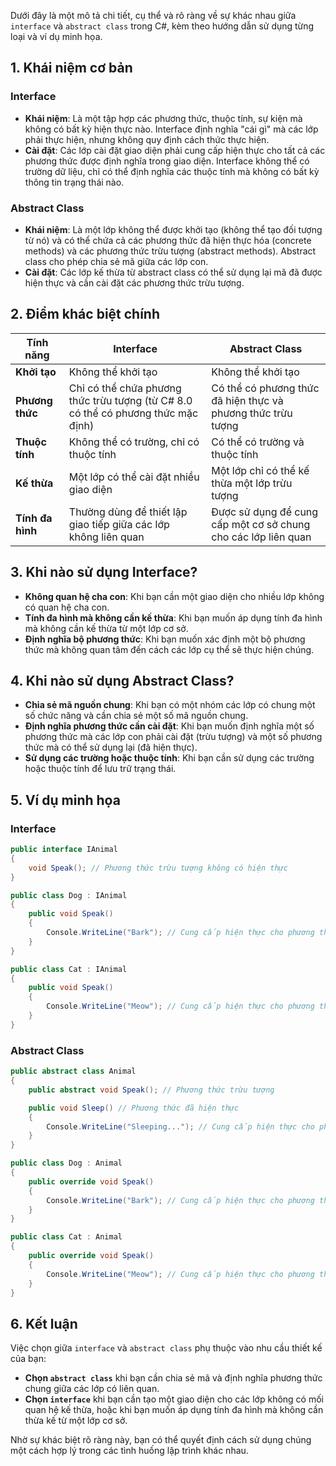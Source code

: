 Dưới đây là một mô tả chi tiết, cụ thể và rõ ràng về sự khác nhau giữa `interface` và `abstract class` trong C#, kèm theo hướng dẫn sử dụng từng loại và ví dụ minh họa.

## 1. Khái niệm cơ bản

### **Interface**

- **Khái niệm**: Là một tập hợp các phương thức, thuộc tính, sự kiện mà không có bất kỳ hiện thực nào. Interface định nghĩa "cái gì" mà các lớp phải thực hiện, nhưng không quy định cách thức thực hiện.
- **Cài đặt**: Các lớp cài đặt giao diện phải cung cấp hiện thực cho tất cả các phương thức được định nghĩa trong giao diện. Interface không thể có trường dữ liệu, chỉ có thể định nghĩa các thuộc tính mà không có bất kỳ thông tin trạng thái nào.

### **Abstract Class**

- **Khái niệm**: Là một lớp không thể được khởi tạo (không thể tạo đối tượng từ nó) và có thể chứa cả các phương thức đã hiện thực hóa (concrete methods) và các phương thức trừu tượng (abstract methods). Abstract class cho phép chia sẻ mã giữa các lớp con.
- **Cài đặt**: Các lớp kế thừa từ abstract class có thể sử dụng lại mã đã được hiện thực và cần cài đặt các phương thức trừu tượng.

## 2. Điểm khác biệt chính

| **Tính năng**    | **Interface**                                                                     | **Abstract Class**                                             |
| ---------------- | --------------------------------------------------------------------------------- | -------------------------------------------------------------- |
| **Khởi tạo**     | Không thể khởi tạo                                                                | Không thể khởi tạo                                             |
| **Phương thức**  | Chỉ có thể chứa phương thức trừu tượng (từ C# 8.0 có thể có phương thức mặc định) | Có thể có phương thức đã hiện thực và phương thức trừu tượng   |
| **Thuộc tính**   | Không thể có trường, chỉ có thuộc tính                                            | Có thể có trường và thuộc tính                                 |
| **Kế thừa**      | Một lớp có thể cài đặt nhiều giao diện                                            | Một lớp chỉ có thể kế thừa một lớp trừu tượng                  |
| **Tính đa hình** | Thường dùng để thiết lập giao tiếp giữa các lớp không liên quan                   | Được sử dụng để cung cấp một cơ sở chung cho các lớp liên quan |

## 3. Khi nào sử dụng Interface?

- **Không quan hệ cha con**: Khi bạn cần một giao diện cho nhiều lớp không có quan hệ cha con.
- **Tính đa hình mà không cần kế thừa**: Khi bạn muốn áp dụng tính đa hình mà không cần kế thừa từ một lớp cơ sở.
- **Định nghĩa bộ phương thức**: Khi bạn muốn xác định một bộ phương thức mà không quan tâm đến cách các lớp cụ thể sẽ thực hiện chúng.

## 4. Khi nào sử dụng Abstract Class?

- **Chia sẻ mã nguồn chung**: Khi bạn có một nhóm các lớp có chung một số chức năng và cần chia sẻ một số mã nguồn chung.
- **Định nghĩa phương thức cần cài đặt**: Khi bạn muốn định nghĩa một số phương thức mà các lớp con phải cài đặt (trừu tượng) và một số phương thức mà có thể sử dụng lại (đã hiện thực).
- **Sử dụng các trường hoặc thuộc tính**: Khi bạn cần sử dụng các trường hoặc thuộc tính để lưu trữ trạng thái.

## 5. Ví dụ minh họa

### **Interface**

```csharp
public interface IAnimal
{
    void Speak(); // Phương thức trừu tượng không có hiện thực
}

public class Dog : IAnimal
{
    public void Speak()
    {
        Console.WriteLine("Bark"); // Cung cấp hiện thực cho phương thức Speak
    }
}

public class Cat : IAnimal
{
    public void Speak()
    {
        Console.WriteLine("Meow"); // Cung cấp hiện thực cho phương thức Speak
    }
}
```

### **Abstract Class**

```csharp
public abstract class Animal
{
    public abstract void Speak(); // Phương thức trừu tượng

    public void Sleep() // Phương thức đã hiện thực
    {
        Console.WriteLine("Sleeping..."); // Cung cấp hiện thực cho phương thức Sleep
    }
}

public class Dog : Animal
{
    public override void Speak()
    {
        Console.WriteLine("Bark"); // Cung cấp hiện thực cho phương thức Speak
    }
}

public class Cat : Animal
{
    public override void Speak()
    {
        Console.WriteLine("Meow"); // Cung cấp hiện thực cho phương thức Speak
    }
}
```

## 6. Kết luận

Việc chọn giữa `interface` và `abstract class` phụ thuộc vào nhu cầu thiết kế của bạn:

- **Chọn `abstract class`** khi bạn cần chia sẻ mã và định nghĩa phương thức chung giữa các lớp có liên quan.
- **Chọn `interface`** khi bạn cần tạo một giao diện cho các lớp không có mối quan hệ kế thừa, hoặc khi bạn muốn áp dụng tính đa hình mà không cần thừa kế từ một lớp cơ sở.

Nhờ sự khác biệt rõ ràng này, bạn có thể quyết định cách sử dụng chúng một cách hợp lý trong các tình huống lập trình khác nhau.

